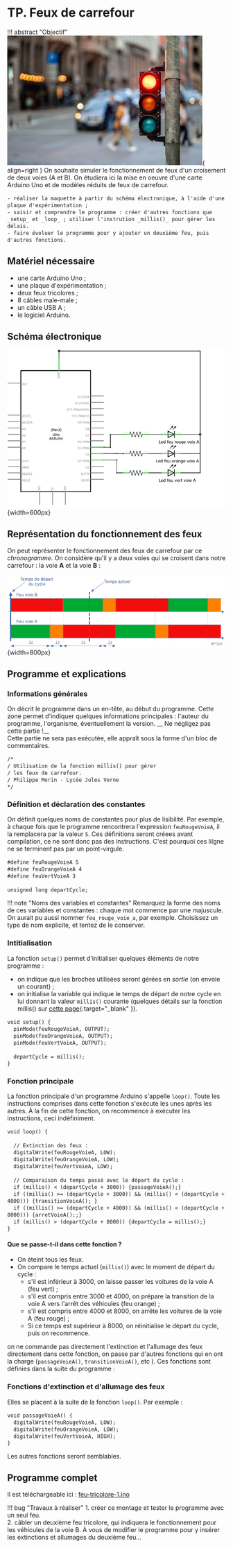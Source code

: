 # TP. Feux de carrefour

!!! abstract "Objectif"
    ![Feux](images/feu-tricolore.jpg){ align=right }
    On souhaite simuler le fonctionnement de feux d'un croisement de deux voies (A et B).
    On étudiera ici la mise en oeuvre d'une carte Arduino Uno et de modèles réduits de feux de carrefour.

    - réaliser la maquette à partir du schéma électronique, à l'aide d'une plaque d'expérimentation ;
    - saisir et comprendre le programme : créer d'autres fonctions que _setup_ et _loop_ ; utiliser l'instrution _millis()_ pour gérer les délais.
    - faire évoluer le programme pour y ajouter un deuxième feu, puis d'autres fonctions.

## Matériel nécessaire
- une carte Arduino Uno ;
- une plaque d'expérimentation ;
- deux feux tricolores ;
- 8 câbles male-male ;
- un câble USB A ;
- le logiciel Arduino.

## Schéma électronique

![Feux](images/schema-feu-A.png){width=600px}

## Représentation du fonctionnement des feux

On peut représenter le fonctionnement des feux de carrefour par ce _chronogramme_. On considère qu'il y a deux voies qui se croisent dans notre carrefour : la voie __A__ et la voie __B__ : 

![Chronogramme](images/chronogramme-feux-tricolores-sans-appel-pietons.png){width=800px}

## Programme et explications

### Informations générales
On décrit le programme dans un en-tête, au début du programme. Cette zone permet d'indiquer quelques informations principales : l'auteur du programme, l'organisme, éventuellement la version. __ Ne négligez pas cette partie !__  
Cette partie ne sera pas exécutée, elle appraît sous la forme d'un bloc de commentaires.

``` arduino
/*
/ Utilisation de la fonction millis() pour gérer 
/ les feux de carrefour.
/ Philippe Morin - Lycée Jules Verne 
*/
```

### Définition et déclaration des constantes

On définit quelques noms de constantes pour plus de lisibilité. Par exemple, à chaque fois que le programme rencontrera l'expression `feuRougeVoieA`, il la remplacera par la valeur `5`. Ces définitions seront créees avant compilation, ce ne sont donc pas des instructions. C'est pourquoi ces lilgne ne se terminent pas par un point-virgule.

``` arduino
#define feuRougeVoieA 5
#define feuOrangeVoieA 4
#define feuVertVoieA 3

unsigned long departCycle;

```

!!! note "Noms des variables et constantes"
    Remarquez la forme des noms de ces variables et constantes : chaque mot commence par une majuscule. On aurait pu aussi nommer `feu_rouge_voie_a`, par exemple. Choisissez un type de nom explicite, et tentez de le conserver.

### Intitialisation

La fonction `setup()` permet d'initialiser quelques éléments de notre programme :

- on indique que les broches utilisées seront gérées en _sortie_ (on envoie un courant) ;
- on initialise la variable qui indique le temps de départ de notre cycle en lui donnant la valeur `millis()` courante (quelques détails sur la fonction millis() sur [cette page](https://arduino-france.site/millis-arduino/){:target="_blank" }). 


``` arduino
void setup() {
  pinMode(feuRougeVoieA, OUTPUT);
  pinMode(feuOrangeVoieA, OUTPUT);
  pinMode(feuVertVoieA, OUTPUT);
 
  departCycle = millis();
}
```

### Fonction principale

La fonction principale d'un programme Arduino s'appelle `loop()`. Toute les instructions comprises dans cette fonction s'exécute les unes après les autres. À la fin de cette fonction, on recommence à exécuter les instructions, ceci indéfiniment.

``` arduino
void loop() {
 
  // Extinction des feux :
  digitalWrite(feuRougeVoieA, LOW);
  digitalWrite(feuOrangeVoieA, LOW);
  digitalWrite(feuVertVoieA, LOW);
 
  // Comparaison du temps passé avec le départ du cycle :
  if (millis() < (departCycle + 3000)) {passageVoieA();}  
  if ((millis() >= (departCycle + 3000)) && (millis() < (departCycle + 4000))) {transitionVoieA(); }
  if ((millis() >= (departCycle + 4000)) && (millis() < (departCycle + 8000))) {arretVoieA();;}
  if (millis() > (departCycle + 8000)) {departCycle = millis();}
}
```
#### Que se passe-t-il dans cette fonction ?

- On éteint tous les feux.
- On compare le temps actuel (`millis()`) avec le moment de départ du cycle :
    - s'il est inférieur à 3000, on laisse passer les voitures de la voie A (feu vert) ;
    - s'il est compris entre 3000 et 4000, on prépare la transition de la voie A vers l'arrêt des véhicules (feu orange) ;
    - s'il est compris entre 4000 et 8000, on arrête les voitures de la voie A (feu rouge) ;
    - Si ce temps est supérieur à 8000, on réinitialise le départ du cycle, puis on recommence.

on ne commande pas directement l'extinction et l'allumage des feux directement dans cette fonction, on passe par d'autres fonctions qui en ont la charge (`passageVoieA()`, `transitionVoieA()`, etc ). Ces fonctions sont définies dans la suite du programme :

### Fonctions d'extinction et d'allumage des feux

Elles se placent à la suite de la fonction `loop()`. Par exemple :

``` arduino
void passageVoieA() {
  digitalWrite(feuRougeVoieA, LOW);
  digitalWrite(feuOrangeVoieA, LOW);
  digitalWrite(feuVertVoieA, HIGH);
}
```

Les autres fonctions seront semblables.

## Programme complet
Il est téléchargeable ici : [feu-tricolore-1.ino](feu-tricolore-1/feu-tricolore-1.ino)

!!! bug "Travaux à réaliser"
    1. créer ce montage et tester le programme avec un seul feu.  
    2. câbler un deuxième feu tricolore, qui indiquera le fonctionnement pour les véhicules de la voie B. À vous de modifier le programme pour y insérer les extinctions et allumages du deuxième feu...

